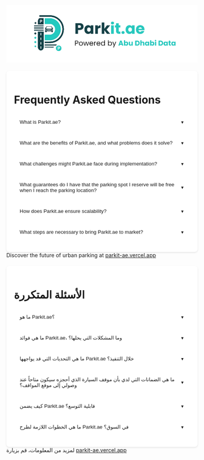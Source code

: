 <div class="logo-container">
  <img src="SmartParkLogoWritingNew.svg" alt="SmartPark Logo">
</div>

<!-- English Content -->
<div class="content-en">

<div class="faq-container">
<h1>Frequently Asked Questions</h1>

<div class="faq-item">
  <button class="faq-question">What is Parkit.ae?</button>
  <div class="faq-answer">
    <p>Parkit.ae is an AI-powered parking solution that revolutionizes urban parking in Abu Dhabi. The system allows drivers to seamlessly reserve parking spots, significantly reducing the time spent searching for parking.</p>
  </div>
</div>

<div class="faq-item">
  <button class="faq-question">What are the benefits of Parkit.ae, and what problems does it solve?</button>
  <div class="faq-answer">
    <ul>
      <li>Time Savings: Reduces parking search times from 15–20 minutes to under 60 seconds, saving approximately 3,500 hours daily for 10,000 users.</li>
      <li>User Convenience: Offers a seamless, AI-powered booking experience that makes reserving parking spots effortless and efficient, enhancing the overall user experience.</li>
      <li>Reduced Traffic Congestion: Decreases unnecessary driving while searching for parking, improving traffic flow in urban areas.</li>
      <li>Environmental Impact: Minimizes fuel consumption and carbon emissions, contributing to sustainability.</li>
    </ul>
  </div>
</div>

<div class="faq-item">
  <button class="faq-question">What challenges might Parkit.ae face during implementation?</button>
  <div class="faq-answer">
    <ol>
      <li>Government Adoption: The zero-infrastructure approach relies heavily on the UAE government adopting Parkit.ae as the primary parking management software.</li>
      <li>Parking Spot Identification: For an efficient zero-infrastructure solution, parking spots must be marked with numbers to enable seamless identification and reservations.</li>
      <li>System Integration: Collaborating with existing entities like Mawaqif could involve technical challenges and the need to develop custom integrations.</li>
      <li>Camera Authorization: Using existing street cameras for parking detection requires proper authorization from relevant authorities to access and utilize the camera feeds.</li>
      <li>Hardware Costs: Deploying IoT-enabled sensors for real-time parking data involves higher initial costs and scaling challenges.</li>
    </ol>
    <p>These challenges will vary depending on the implementation path chosen, as each approach may require different resources and approvals.</p>
  </div>
</div>

<div class="faq-item">
  <button class="faq-question">What guarantees do I have that the parking spot I reserve will be free when I reach the parking location?</button>
  <div class="faq-answer">
    <p>Parkit.ae ensures reserved spots are available through real-time tracking and regular patrols, similar to Mawaqif. If a spot is taken by an unauthorized vehicle, users will be able to report the issue through our support page. The nearest employee on patrol will respond quickly to resolve the situation. This feature is currently being considered and is yet to be implemented, but it will provide additional assurance that your reserved spot will be available when you arrive.</p>
  </div>
</div>

<div class="faq-item">
  <button class="faq-question">How does Parkit.ae ensure scalability?</button>
  <div class="faq-answer">
    <p>Parkit.ae is designed with scalability in mind, allowing it to adapt to changing requirements and growth:</p>
    <ul>
      <li>Modular Design: The system is highly flexible and can be easily modified to meet the specific needs of different areas, ensuring seamless scalability.</li>
      <li>Zero-Infrastructure Model: With minimal physical implementation, Parkit.ae remains cost-effective and adaptable across various urban environments.</li>
      <li>Flexible Hardware Integration: Optional components like cameras or IoT sensors can be integrated and expanded in high-demand areas as needed, allowing the system to grow efficiently.</li>
    </ul>
  </div>
</div>

<div class="faq-item">
  <button class="faq-question">What steps are necessary to bring Parkit.ae to market?</button>
  <div class="faq-answer">
    <p>To bring Parkit.ae to market, we will begin with a pilot test in the Department of Government Enablement (DGE) parking area. DGE employees will use the system to provide valuable feedback. Based on this data, we will refine the system and make necessary adjustments. Once successful, Parkit.ae will be scaled for wider implementation across Abu Dhabi and beyond.</p>
  </div>
</div>

</div>

<style>
  .faq-container {
    background-color: white;
    border: 1px solid var(--primary-light);
    border-radius: 8px;
    padding: 20px;
    margin-top: 20px;
    box-shadow: 0 2px 4px rgba(0,0,0,0.1);
  }

  .faq-item {
    border: 1px solid var(--primary-light);
    border-radius: 8px;
    margin-bottom: 10px;
    overflow: hidden;
  }

  .faq-question {
    background-color: white;
    color: var(--primary);
    font-weight: 500;
    width: 100%;
    text-align: left;
    padding: 15px;
    border: none;
    cursor: pointer;
    transition: all 0.2s ease;
    display: flex;
    justify-content: space-between;
    align-items: center;
  }

  .faq-question:hover {
    background-color: var(--primary-lighter);
  }

  .faq-question::after {
    content: '▼';
    font-size: 0.8em;
    transition: transform 0.2s ease;
  }

  .faq-item.active .faq-question::after {
    transform: rotate(180deg);
  }

  .faq-answer {
    display: none;
    padding: 15px;
    border-top: 1px solid var(--primary-light);
    background-color: white;
    color: var(--primary-hover);
  }

  .faq-item.active .faq-answer {
    display: block;
  }

  .faq-answer ul, .faq-answer ol {
    margin-left: 20px;
    margin-top: 10px;
  }

  .faq-answer li {
    margin-bottom: 5px;
  }
</style>

<script>
  document.querySelectorAll('.faq-question').forEach(button => {
    button.addEventListener('click', () => {
      const faqItem = button.parentElement;
      const wasActive = faqItem.classList.contains('active');
      
      // Close all FAQ items
      document.querySelectorAll('.faq-item').forEach(item => {
        item.classList.remove('active');
      });
      
      // If the clicked item wasn't active, open it
      if (!wasActive) {
        faqItem.classList.add('active');
      }
    });
  });
</script>

<div class="bottom-link">Discover the future of urban parking at <a href="https://parkit-ae.vercel.app" target="_blank" rel="noopener noreferrer">parkit-ae.vercel.app</a></div>

</div>

<!-- Arabic Content -->
<div class="content-ar">

<div class="faq-container">
<h1>الأسئلة المتكررة</h1>

<div class="faq-item">
  <button class="faq-question">ما هو Parkit.ae؟</button>
  <div class="faq-answer">
    <p>Parkit.ae هو حل ذكي للمواقف مدعوم بالذكاء الاصطناعي يعمل على تطوير تجربة ركن السيارات في أبوظبي. يتيح النظام للسائقين حجز مواقف السيارات بسلاسة، مما يقلل بشكل كبير من الوقت المستغرق في البحث عن موقف.</p>
  </div>
</div>

<div class="faq-item">
  <button class="faq-question">ما هي فوائد Parkit.ae، وما المشكلات التي يحلها؟</button>
  <div class="faq-answer">
    <ul>
      <li>توفير الوقت: يقلل وقت البحث عن موقف من 15-20 دقيقة إلى أقل من 60 ثانية، مما يوفر حوالي 3,500 ساعة يومياً لـ 10,000 مستخدم.</li>
      <li>راحة المستخدم: يقدم تجربة حجز سلسة مدعومة بالذكاء الاصطناعي تجعل حجز مواقف السيارات سهلاً وفعالاً، مما يحسن تجربة المستخدم الشاملة.</li>
      <li>تقليل الازدحام المروري: يقلل من القيادة غير الضرورية أثناء البحث عن موقف، مما يحسن حركة المرور في المناطق الحضرية.</li>
      <li>التأثير البيئي: يقلل من استهلاك الوقود وانبعاثات الكربون، مما يساهم في الاستدامة.</li>
    </ul>
  </div>
</div>

<div class="faq-item">
  <button class="faq-question">ما هي التحديات التي قد يواجهها Parkit.ae خلال التنفيذ؟</button>
  <div class="faq-answer">
    <ol>
      <li>تبني الحكومة: يعتمد نهج البنية التحتية الصفرية بشكل كبير على تبني حكومة الإمارات لـ Parkit.ae كبرنامج إدارة المواقف الرئيسي.</li>
      <li>تحديد مواقف السيارات: للحصول على حل فعال بدون بنية تحتية، يجب ترقيم مواقف السيارات لتمكين التحديد والحجز السلس.</li>
      <li>تكامل النظام: قد يتضمن التعاون مع الكيانات القائمة مثل مواقف تحديات تقنية والحاجة إلى تطوير تكاملات مخصصة.</li>
      <li>تصريح الكاميرات: يتطلب استخدام كاميرات الشوارع الحالية لاكتشاف المواقف تصريحاً مناسباً من السلطات المعنية للوصول إلى تغذية الكاميرات واستخدامها.</li>
      <li>تكاليف الأجهزة: يتضمن نشر أجهزة استشعار متصلة بإنترنت الأشياء لبيانات المواقف في الوقت الفعلي تكاليف أولية أعلى وتحديات في التوسع.</li>
    </ol>
    <p>ستختلف هذه التحديات حسب مسار التنفيذ المختار، حيث قد يتطلب كل نهج موارد وموافقات مختلفة.</p>
  </div>
</div>

<div class="faq-item">
  <button class="faq-question">ما هي الضمانات التي لدي بأن موقف السيارة الذي أحجزه سيكون متاحاً عند وصولي إلى موقع المواقف؟</button>
  <div class="faq-answer">
    <p>يضمن Parkit.ae توفر المواقف المحجوزة من خلال التتبع في الوقت الفعلي والدوريات المنتظمة، مشابهاً لنظام مواقف. إذا تم شغل الموقف من قبل مركبة غير مصرح لها، سيتمكن المستخدمون من الإبلاغ عن المشكلة من خلال صفحة الدعم لدينا. سيستجيب أقرب موظف في الدورية بسرعة لحل الموقف. هذه الميزة قيد الدراسة حالياً ولم يتم تنفيذها بعد، ولكنها ستوفر ضماناً إضافياً بأن موقفك المحجوز سيكون متاحاً عند وصولك.</p>
  </div>
</div>

<div class="faq-item">
  <button class="faq-question">كيف يضمن Parkit.ae قابلية التوسع؟</button>
  <div class="faq-answer">
    <p>تم تصميم Parkit.ae مع مراعاة قابلية التوسع، مما يتيح له التكيف مع المتطلبات المتغيرة والنمو:</p>
    <ul>
      <li>تصميم معياري: النظام مرن للغاية ويمكن تعديله بسهولة لتلبية الاحتياجات المحددة للمناطق المختلفة، مما يضمن قابلية التوسع السلس.</li>
      <li>نموذج بدون بنية تحتية: مع الحد الأدنى من التنفيذ المادي، يظل Parkit.ae فعالاً من حيث التكلفة وقابلاً للتكيف عبر البيئات الحضرية المختلفة.</li>
      <li>تكامل مرن للأجهزة: يمكن دمج المكونات الاختيارية مثل الكاميرات أو أجهزة استشعار إنترنت الأشياء وتوسيعها في المناطق ذات الطلب المرتفع حسب الحاجة، مما يتيح للنظام النمو بكفاءة.</li>
    </ul>
  </div>
</div>

<div class="faq-item">
  <button class="faq-question">ما هي الخطوات اللازمة لطرح Parkit.ae في السوق؟</button>
  <div class="faq-answer">
    <p>لطرح Parkit.ae في السوق، سنبدأ باختبار تجريبي في منطقة مواقف دائرة الإسناد الحكومي (DGE). سيستخدم موظفو DGE النظام لتقديم ملاحظات قيمة. بناءً على هذه البيانات، سنقوم بتحسين النظام وإجراء التعديلات اللازمة. بمجرد نجاح التجربة، سيتم توسيع نطاق Parkit.ae للتنفيذ على نطاق أوسع في جميع أنحاء أبوظبي وما بعدها.</p>
  </div>
</div>

</div>

<style>
  .faq-container {
    background-color: white;
    border: 1px solid var(--primary-light);
    border-radius: 8px;
    padding: 20px;
    margin-top: 20px;
    box-shadow: 0 2px 4px rgba(0,0,0,0.1);
  }

  .faq-item {
    border: 1px solid var(--primary-light);
    border-radius: 8px;
    margin-bottom: 10px;
    overflow: hidden;
  }

  .faq-question {
    background-color: white;
    color: var(--primary);
    font-weight: 500;
    width: 100%;
    text-align: left;
    padding: 15px;
    border: none;
    cursor: pointer;
    transition: all 0.2s ease;
    display: flex;
    justify-content: space-between;
    align-items: center;
  }

  .faq-question:hover {
    background-color: var(--primary-lighter);
  }

  .faq-question::after {
    content: '▼';
    font-size: 0.8em;
    transition: transform 0.2s ease;
  }

  .faq-item.active .faq-question::after {
    transform: rotate(180deg);
  }

  .faq-answer {
    display: none;
    padding: 15px;
    border-top: 1px solid var(--primary-light);
    background-color: white;
    color: var(--primary-hover);
  }

  .faq-item.active .faq-answer {
    display: block;
  }

  .faq-answer ul, .faq-answer ol {
    margin-left: 20px;
    margin-top: 10px;
  }

  .faq-answer li {
    margin-bottom: 5px;
  }
</style>

<script>
  document.querySelectorAll('.faq-question').forEach(button => {
    button.addEventListener('click', () => {
      const faqItem = button.parentElement;
      const wasActive = faqItem.classList.contains('active');
      
      // Close all FAQ items
      document.querySelectorAll('.faq-item').forEach(item => {
        item.classList.remove('active');
      });
      
      // If the clicked item wasn't active, open it
      if (!wasActive) {
        faqItem.classList.add('active');
      }
    });
  });
</script>

<div class="bottom-link">لمزيد من المعلومات، قم بزيارة <a href="https://parkit-ae.vercel.app">parkit-ae.vercel.app</a></div>

</div>
